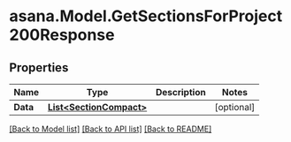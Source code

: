 
# asana.Model.GetSectionsForProject200Response

## Properties

Name | Type | Description | Notes
------------ | ------------- | ------------- | -------------
**Data** | [**List&lt;SectionCompact&gt;**](SectionCompact.md) |  | [optional] 

[[Back to Model list]](../README.md#documentation-for-models)
[[Back to API list]](../README.md#documentation-for-api-endpoints)
[[Back to README]](../README.md)

